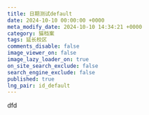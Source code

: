 ```yaml
---
title: 日期测试default
date: 2024-10-10 00:00:00 +0000
meta_modify_date: 2024-10-10 14:34:21 +0000
category: 猫档案
tags: 延长校区
comments_disable: false
image_viewer_on: false
image_lazy_loader_on: true
on_site_search_exclude: false
search_engine_exclude: false
published: true
lng_pair: id_default
---
```

dfd